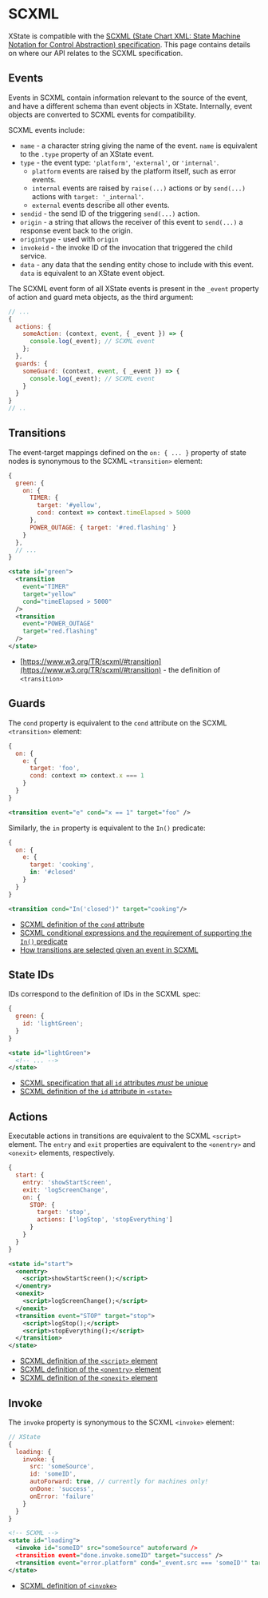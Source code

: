 # SCXML

XState is compatible with the [SCXML (State Chart XML: State Machine Notation for Control Abstraction) specification](https://www.w3.org/TR/scxml/). This page contains details on where our API relates to the SCXML specification.

## Events

Events in SCXML contain information relevant to the source of the event, and have a different schema than event objects in XState. Internally, event objects are converted to SCXML events for compatibility.

SCXML events include:

- `name` - a character string giving the name of the event. `name` is equivalent to the `.type` property of an XState event.
- `type` - the event type: `'platform'`, `'external'`, or `'internal'`.
  - `platform` events are raised by the platform itself, such as error events.
  - `internal` events are raised by `raise(...)` actions or by `send(...)` actions with `target: '_internal'`.
  - `external` events describe all other events.
- `sendid` - the send ID of the triggering `send(...)` action.
- `origin` - a string that allows the receiver of this event to `send(...)` a response event back to the origin.
- `origintype` - used with `origin`
- `invokeid` - the invoke ID of the invocation that triggered the child service.
- `data` - any data that the sending entity chose to include with this event. `data` is equivalent to an XState event object.

The SCXML event form of all XState events is present in the `_event` property of action and guard meta objects, as the third argument:

```js {4-5,9-10}
// ...
{
  actions: {
    someAction: (context, event, { _event }) => {
      console.log(_event); // SCXML event
    };
  },
  guards: {
    someGuard: (context, event, { _event }) => {
      console.log(_event); // SCXML event
    }
  }
}
// ..
```

## Transitions

The event-target mappings defined on the `on: { ... }` property of state nodes is synonymous to the SCXML `<transition>` element:

```js
{
  green: {
    on: {
      TIMER: {
        target: '#yellow',
        cond: context => context.timeElapsed > 5000
      },
      POWER_OUTAGE: { target: '#red.flashing' }
    }
  },
  // ...
}
```

```xml
<state id="green">
  <transition
    event="TIMER"
    target="yellow"
    cond="timeElapsed > 5000"
  />
  <transition
    event="POWER_OUTAGE"
    target="red.flashing"
  />
</state>
```

- [https://www.w3.org/TR/scxml/#transition](https://www.w3.org/TR/scxml/#transition) - the definition of `<transition>`

## Guards

The `cond` property is equivalent to the `cond` attribute on the SCXML `<transition>` element:

```js
{
  on: {
    e: {
      target: 'foo',
      cond: context => context.x === 1
    }
  }
}
```

```xml
<transition event="e" cond="x == 1" target="foo" />
```

Similarly, the `in` property is equivalent to the `In()` predicate:

```js
{
  on: {
    e: {
      target: 'cooking',
      in: '#closed'
    }
  }
}
```

```xml
<transition cond="In('closed')" target="cooking"/>
```

- [SCXML definition of the `cond` attribute](https://www.w3.org/TR/scxml/#transition)
- [SCXML conditional expressions and the requirement of supporting the `In()` predicate](https://www.w3.org/TR/scxml/#ConditionalExpressions)
- [How transitions are selected given an event in SCXML](https://www.w3.org/TR/scxml/#SelectingTransitions)

## State IDs

IDs correspond to the definition of IDs in the SCXML spec:

```js
{
  green: {
    id: 'lightGreen';
  }
}
```

```xml
<state id="lightGreen">
  <!-- ... -->
</state>
```

- [SCXML specification that all `id` attributes _must_ be unique](https://www.w3.org/TR/scxml/#IDs)
- [SCXML definition of the `id` attribute in `<state>`](https://www.w3.org/TR/scxml/#state)

## Actions

Executable actions in transitions are equivalent to the SCXML `<script>` element. The `entry` and `exit` properties are equivalent to the `<onentry>` and `<onexit>` elements, respectively.

```js
{
  start: {
    entry: 'showStartScreen',
    exit: 'logScreenChange',
    on: {
      STOP: {
        target: 'stop',
        actions: ['logStop', 'stopEverything']
      }
    }
  }
}
```

```xml
<state id="start">
  <onentry>
    <script>showStartScreen();</script>
  </onentry>
  <onexit>
    <script>logScreenChange();</script>
  </onexit>
  <transition event="STOP" target="stop">
    <script>logStop();</script>
    <script>stopEverything();</script>
  </transition>
</state>
```

- [SCXML definition of the `<script>` element](https://www.w3.org/TR/scxml/#script)
- [SCXML definition of the `<onentry>` element](https://www.w3.org/TR/scxml/#onentry)
- [SCXML definition of the `<onexit>` element](https://www.w3.org/TR/scxml/#onexit)

## Invoke

The `invoke` property is synonymous to the SCXML `<invoke>` element:

```js
// XState
{
  loading: {
    invoke: {
      src: 'someSource',
      id: 'someID',
      autoForward: true, // currently for machines only!
      onDone: 'success',
      onError: 'failure'
    }
  }
}
```

```xml
<!-- SCXML -->
<state id="loading">
  <invoke id="someID" src="someSource" autoforward />
  <transition event="done.invoke.someID" target="success" />
  <transition event="error.platform" cond="_event.src === 'someID'" target="failure" />
</state>
```

- [SCXML definition of `<invoke>`](https://www.w3.org/TR/scxml/#invoke)
